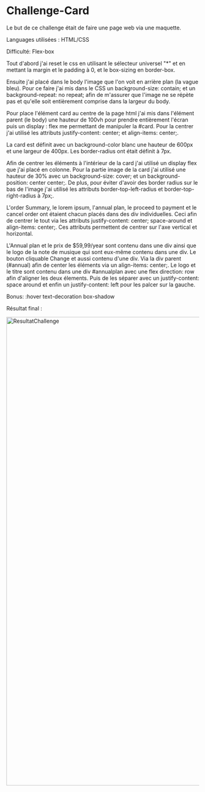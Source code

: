 # Challenge-Card

Le but de ce challenge était de faire une page web via une maquette.

Languages utilisées :
HTML/CSS

Difficulté: 
Flex-box

Tout d'abord j'ai reset le css en utilisant le sélecteur universel "*" et en mettant la margin et le padding à 0, et le box-sizing en border-box. 

Ensuite j'ai placé dans le body l'image que l'on voit en arrière plan (la vague bleu). Pour ce faire j'ai mis dans le CSS un background-size: contain; et un background-repeat: no repeat; afin de m'assurer que l'image ne se répète pas et qu'elle soit entièrement comprise dans la largeur du body. 

Pour place l'élément card au centre de la page html j'ai mis dans l'élément parent (le body) une hauteur de 100vh pour prendre entièrement l'écran puis un display : flex me permettant de manipuler la #card. Pour la centrer j'ai utilisé les attributs justify-content: center; et align-items: center;.

La card est définit avec un background-color blanc une hauteur de 600px et une largeur de 400px. Les border-radius ont était définit à 7px. 

Afin de centrer les éléments à l'intérieur de la card j'ai utilisé un display flex que j'ai placé en colonne. 
Pour la partie image de la card j'ai utilisé une hauteur de 30% avec un background-size: cover; et un background-position: center center;. De plus, pour éviter d'avoir des border radius sur le bas de l'image j'ai utilisé les attributs border-top-left-radius et border-top-right-radius à 7px;.

L'order Summary, le lorem ipsum, l'annual plan, le proceed to payment et le cancel order ont étaient chacun placés dans des div individuelles. Ceci afin de centrer le tout via les attributs justify-content: center; space-around et align-items: center;. Ces attributs permettent de centrer sur l'axe vertical et horizontal.  

L'Annual plan et le prix de $59,99/year sont contenu dans une div ainsi que le logo de la note de musique qui sont eux-même contenu dans une div. Le bouton cliquable Change et aussi contenu d'une div. Via la div parent (#annual) afin de center les éléments via un align-items: center;. Le logo et le titre sont contenu dans une div #annualplan avec une flex direction: row afin d'aligner les deux élements. Puis de les séparer avec un justify-content: space around et enfin un justify-content: left pour les palcer sur la gauche. 

Bonus:
:hover
text-decoration
box-shadow

Résultat final :

<img width="1222" alt="ResultatChallenge" src="https://user-images.githubusercontent.com/91052075/136995917-f3168213-b54b-476f-a4b5-66c0208fa9c2.png">
